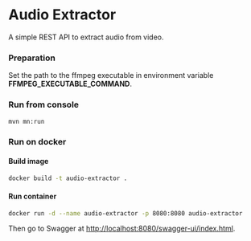 # Audio Extractor

A simple REST API to extract audio from video.


### Preparation
Set the path to the ffmpeg executable in environment variable **FFMPEG_EXECUTABLE_COMMAND**.

### Run from console
```bash
mvn mn:run
```

### Run on docker
#### Build image
```bash
docker build -t audio-extractor .
```

#### Run container
```bash
docker run -d --name audio-extractor -p 8080:8080 audio-extractor
```

Then go to Swagger at [http://localhost:8080/swagger-ui/index.html](http://localhost:8080/swagger-ui/index.html).
